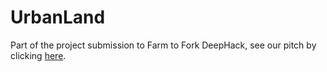 # UrbanLand

Part of the project submission to Farm to Fork DeepHack, see our pitch by clicking [here](https://www.youtube.com/watch?v=nEIClgoKTH0).
